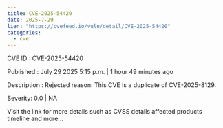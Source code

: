 ```yaml
--- 
title: CVE-2025-54420
date: 2025-7-29
lien: "https://cvefeed.io/vuln/detail/CVE-2025-54420"
categories:
  - cve
---
```


CVE ID : CVE-2025-54420

Published :  July 29
2025
5:15 p.m. | 1 hour
49 minutes ago

Description : Rejected reason: This CVE is a duplicate of CVE-2025-8129.

Severity: 0.0 | NA

Visit the link for more details
such as CVSS details
affected products
timeline
and more...
